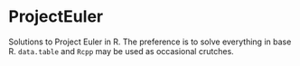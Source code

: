 # ProjectEuler
Solutions to Project Euler in R. The preference is to solve everything in base R. `data.table` and `Rcpp` may be used as occasional crutches.
